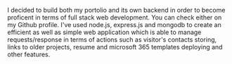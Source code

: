 I decided to build both my portolio and its own backend in order to become proficent in terms of full stack web development. You can check either on my Github profile. I've used node.js, express.js and mongodb to create an efficient as well as simple web application which is able to manage requests/response in terms of actions such as visitor's contacts storing, links to older projects, resume and microsoft 365 templates deploying and other features.
